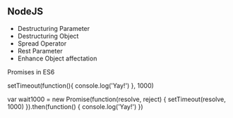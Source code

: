## NodeJS 

* Destructuring Parameter
* Destructuring Object
* Spread Operator
* Rest Parameter
* Enhance Object affectation



 Promises in ES6


 setTimeout(function(){
  console.log('Yay!')
}, 1000)


var wait1000 =  new Promise(function(resolve, reject) {
  setTimeout(resolve, 1000)
}).then(function() {
  console.log('Yay!')
})
